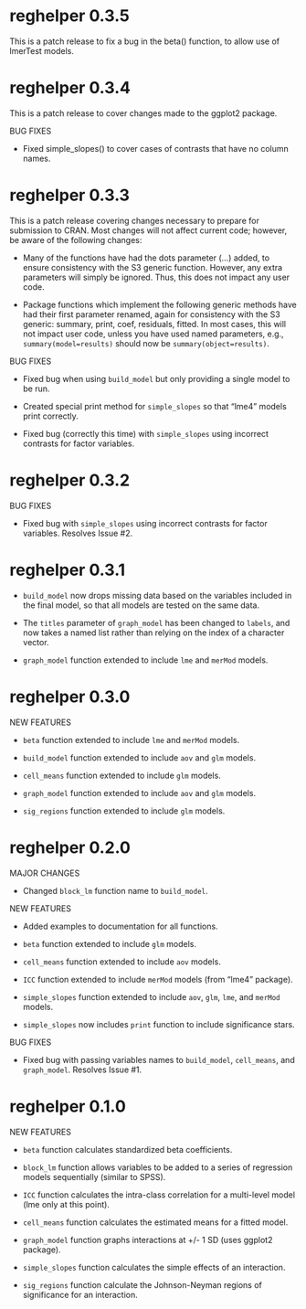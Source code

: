 <!-- NEWS.md is generated from NEWS.Rmd. Please edit that file -->

reghelper 0.3.5
===============

This is a patch release to fix a bug in the beta() function, to allow
use of lmerTest models.

reghelper 0.3.4
===============

This is a patch release to cover changes made to the ggplot2 package.

BUG FIXES

-   Fixed simple\_slopes() to cover cases of contrasts that have no
    column names.

reghelper 0.3.3
===============

This is a patch release covering changes necessary to prepare for
submission to CRAN. Most changes will not affect current code; however,
be aware of the following changes:

-   Many of the functions have had the dots parameter (…) added, to
    ensure consistency with the S3 generic function. However, any extra
    parameters will simply be ignored. Thus, this does not impact any
    user code.

-   Package functions which implement the following generic methods have
    had their first parameter renamed, again for consistency with the S3
    generic: summary, print, coef, residuals, fitted. In most cases,
    this will not impact user code, unless you have used named
    parameters, e.g., `summary(model=results)` should now be
    `summary(object=results)`.

BUG FIXES

-   Fixed bug when using `build_model` but only providing a single model
    to be run.

-   Created special print method for `simple_slopes` so that “lme4”
    models print correctly.

-   Fixed bug (correctly this time) with `simple_slopes` using incorrect
    contrasts for factor variables.

reghelper 0.3.2
===============

BUG FIXES

-   Fixed bug with `simple_slopes` using incorrect contrasts for factor
    variables. Resolves Issue \#2.

reghelper 0.3.1
===============

-   `build_model` now drops missing data based on the variables included
    in the final model, so that all models are tested on the same data.

-   The `titles` parameter of `graph_model` has been changed to
    `labels`, and now takes a named list rather than relying on the
    index of a character vector.

-   `graph_model` function extended to include `lme` and `merMod`
    models.

reghelper 0.3.0
===============

NEW FEATURES

-   `beta` function extended to include `lme` and `merMod` models.

-   `build_model` function extended to include `aov` and `glm` models.

-   `cell_means` function extended to include `glm` models.

-   `graph_model` function extended to include `aov` and `glm` models.

-   `sig_regions` function extended to include `glm` models.

reghelper 0.2.0
===============

MAJOR CHANGES

-   Changed `block_lm` function name to `build_model`.

NEW FEATURES

-   Added examples to documentation for all functions.

-   `beta` function extended to include `glm` models.

-   `cell_means` function extended to include `aov` models.

-   `ICC` function extended to include `merMod` models (from “lme4”
    package).

-   `simple_slopes` function extended to include `aov`, `glm`, `lme`,
    and `merMod` models.

-   `simple_slopes` now includes `print` function to include
    significance stars.

BUG FIXES

-   Fixed bug with passing variables names to `build_model`,
    `cell_means`, and `graph_model`. Resolves Issue \#1.

reghelper 0.1.0
===============

NEW FEATURES

-   `beta` function calculates standardized beta coefficients.

-   `block_lm` function allows variables to be added to a series of
    regression models sequentially (similar to SPSS).

-   `ICC` function calculates the intra-class correlation for a
    multi-level model (lme only at this point).

-   `cell_means` function calculates the estimated means for a fitted
    model.

-   `graph_model` function graphs interactions at +/- 1 SD (uses ggplot2
    package).

-   `simple_slopes` function calculates the simple effects of an
    interaction.

-   `sig_regions` function calculate the Johnson-Neyman regions of
    significance for an interaction.
